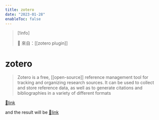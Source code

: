 ```yaml
---
title: zotero
date: "2023-01-28"
enableToc: false
---
```


> [!info]
>
> 🌱 來自：[[zotero plugin]]

# zotero

> Zotero is a free, [[open-source]] reference management tool for tracking and organizing research sources. It can be used to collect and store reference data, as well as to generate citations and bibliographies in a variety of different formats

[🔗link](zotero://select/items/@wang_mechanisms_2022)

and the result will be [🔗link](zotero://select/items/@wang_mechanisms_2022)
